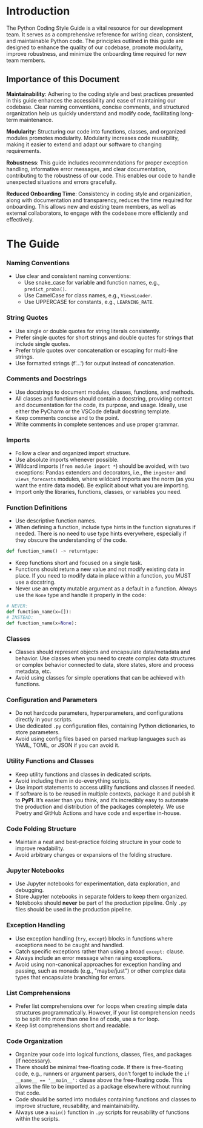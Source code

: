 # **Introduction**

The Python Coding Style Guide is a vital resource for our development team. It serves as a comprehensive reference for writing clean, consistent, and maintainable Python code. The principles outlined in this guide are designed to enhance the quality of our codebase, promote modularity, improve robustness, and minimize the onboarding time required for new team members.

## **Importance of this Document**

**Maintainability**: Adhering to the coding style and best practices presented in this guide enhances the accessibility and ease of maintaining our codebase. Clear naming conventions, concise comments, and structured organization help us quickly understand and modify code, facilitating long-term maintenance.

**Modularity**: Structuring our code into functions, classes, and organized modules promotes modularity. Modularity increases code reusability, making it easier to extend and adapt our software to changing requirements.

**Robustness**: This guide includes recommendations for proper exception handling, informative error messages, and clear documentation, contributing to the robustness of our code. This enables our code to handle unexpected situations and errors gracefully.

**Reduced Onboarding Time**: Consistency in coding style and organization, along with documentation and transparency, reduces the time required for onboarding. This allows new and existing team members, as well as external collaborators, to engage with the codebase more efficiently and effectively.

# **The Guide**

### **Naming Conventions**

- Use clear and consistent naming conventions:
    - Use snake_case for variable and function names, e.g., `predict_proba()`.
    - Use CamelCase for class names, e.g., `ViewsLoader`.
    - Use UPPERCASE for constants, e.g., `LEARNING_RATE`.

### **String Quotes**

- Use single or double quotes for string literals consistently.
- Prefer single quotes for short strings and double quotes for strings that include single quotes.
- Prefer triple quotes over concatenation or escaping for multi-line strings.
- Use formatted strings (f'...') for output instead of concatenation.

### **Comments and Docstrings**

- Use docstrings to document modules, classes, functions, and methods.
- All classes and functions should contain a docstring, providing context and documentation for the code, its purpose, and usage. Ideally, use either the PyCharm or the VSCode default docstring template.
- Keep comments concise and to the point.
- Write comments in complete sentences and use proper grammar.

### **Imports**

- Follow a clear and organized import structure.
- Use absolute imports whenever possible.
- Wildcard imports (`from module import *`) should be avoided, with two exceptions: Pandas extenders and decorators, i.e., the `ingester` and `views_forecasts` modules, where wildcard imports are the norm (as you want the entire data model). Be explicit about what you are importing.
- Import only the libraries, functions, classes, or variables you need.

### **Function Definitions**

- Use descriptive function names.
- When defining a function, include type hints in the function signatures if needed. There is no need to use type hints everywhere, especially if they obscure the understanding of the code.

```python
def function_name() -> returntype:
```

- Keep functions short and focused on a single task.
- Functions should return a new value and not modify existing data in place. If you need to modify data in place within a function, you MUST use a docstring.
- Never use an empty mutable argument as a default in a function. Always use the `None` type and handle it properly in the code:

```python
# NEVER: 
def function_name(x=[]):
# INSTEAD:
def function_name(x=None):
```

### **Classes**

- Classes should represent objects and encapsulate data/metadata and behavior. Use classes when you need to create complex data structures or complex behavior connected to data, store states, store and process metadata, etc.
- Avoid using classes for simple operations that can be achieved with functions.

### **Configuration and Parameters**

- Do not hardcode parameters, hyperparameters, and configurations directly in your scripts.
- Use dedicated `.py` configuration files, containing Python dictionaries, to store parameters.
- Avoid using config files based on parsed markup languages such as YAML, TOML, or JSON if you can avoid it.

### **Utility Functions and Classes**

- Keep utility functions and classes in dedicated scripts.
- Avoid including them in do-everything scripts.
- Use import statements to access utility functions and classes if needed.
- If software is to be reused in multiple contexts, package it and publish it to **PyPI**. It’s easier than you think, and it’s incredibly easy to automate the production and distribution of the packages completely. We use Poetry and GitHub Actions and have code and expertise in-house.

### **Code Folding Structure**

- Maintain a neat and best-practice folding structure in your code to improve readability.
- Avoid arbitrary changes or expansions of the folding structure.

### **Jupyter Notebooks**

- Use Jupyter notebooks for experimentation, data exploration, and debugging.
- Store Jupyter notebooks in separate folders to keep them organized.
- Notebooks should **never** be part of the production pipeline. Only `.py` files should be used in the production pipeline.

### **Exception Handling**

- Use exception handling (`try`, `except`) blocks in functions where exceptions need to be caught and handled.
- Catch specific exceptions rather than using a broad `except:` clause.
- Always include an error message when raising exceptions.
- Avoid using non-canonical approaches for exception handling and passing, such as monads (e.g., "maybe/just") or other complex data types that encapsulate branching for errors.

### **List Comprehensions**

- Prefer list comprehensions over `for` loops when creating simple data structures programmatically. However, if your list comprehension needs to be split into more than one line of code, use a `for` loop.
- Keep list comprehensions short and readable.

### **Code Organization**

- Organize your code into logical functions, classes, files, and packages (if necessary).
- There should be minimal free-floating code. If there is free-floating code, e.g., runners or argument parsers, don’t forget to include the `if __name__ == '__main__':` clause above the free-floating code. This allows the file to be imported as a package elsewhere without running that code.
- Code should be sorted into modules containing functions and classes to improve structure, reusability, and maintainability.
- Always use a `main()` function in `.py` scripts for reusability of functions within the scripts.
